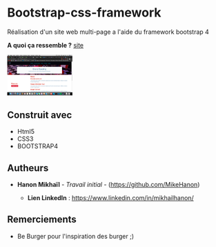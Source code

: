 # Bootstrap-css-framework

Réalisation d'un site web multi-page a l'aide du framework bootstrap 4

**A quoi ça ressemble ?** [site](https://mikehanon.github.io/bootstrap-css-framework/.)

<img src="images/screenshot.png" style="width:30%;">



## Construit avec

* Html5
* CSS3
* BOOTSTRAP4

## Autheurs

* **Hanon Mikhaïl** - *Travail initial* - (https://github.com/MikeHanon)

    * **Lien LinkedIn** : https://www.linkedin.com/in/mikhailhanon/




## Remerciements

* Be Burger pour l'inspiration des burger ;)

